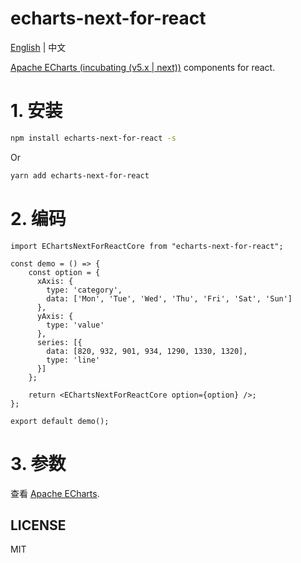 # echarts-next-for-react

[English](https://github.com/BigFaceMaster/echarts-next-for-react/blob/master/README.md) | 中文

[Apache ECharts (incubating (v5.x | next))](https://github.com/apache/incubator-echarts) components for react.

# 1. 安装
```sh
npm install echarts-next-for-react -s
```
Or
```sh
yarn add echarts-next-for-react
```

# 2. 编码

```tsx
import EChartsNextForReactCore from "echarts-next-for-react";

const demo = () => {
    const option = {
      xAxis: {
        type: 'category',
        data: ['Mon', 'Tue', 'Wed', 'Thu', 'Fri', 'Sat', 'Sun']
      },
      yAxis: {
        type: 'value'
      },
      series: [{
        data: [820, 932, 901, 934, 1290, 1330, 1320],
        type: 'line'
      }]
    };
    
    return <EChartsNextForReactCore option={option} />;
};

export default demo();
```

# 3. 参数

查看 [Apache ECharts](https://echarts.apache.org/en/index.html).

## LICENSE

MIT
